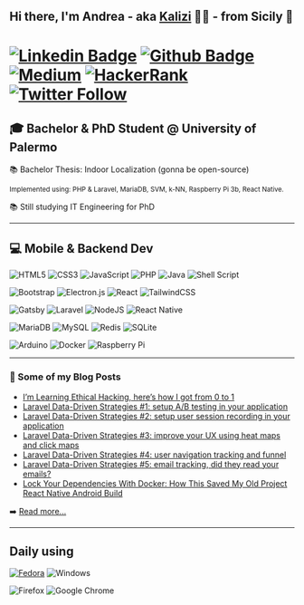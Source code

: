 ## Hi there, I'm Andrea - aka [Kalizi](https://kalizi.dev) 👋🏻 - from Sicily 🌊


# [![Linkedin Badge](https://img.shields.io/badge/-LinkedIn-0077B5?style=flat&logo=Linkedin&logoColor=white&link=https://www.linkedin.com/in/kalizi-dev/)](https://www.linkedin.com/in/kalizi-dev/) [![Github Badge](https://img.shields.io/badge/-Github-242A2D?style=flat&logo=Github&logoColor=white&link=https://github.com/kalizi)](https://github.com/kalizi) [![Medium](https://img.shields.io/badge/-medium-242A2D?style=flat&logo=medium&logoColor=white&link=https://kalizi.medium.com)](https://kalizi.medium.com) [![HackerRank](https://img.shields.io/badge/-Hackerrank-2EC866?style=flat&logo=HackerRank&logoColor=white)](https://www.hackerrank.com/kalizi) [![Twitter Follow](https://img.shields.io/twitter/follow/kalizi_dev?color=1DA1F2&logo=twitter&style=flat)](https://twitter.com/intent/follow?original_referer=https%3A%2F%2Fgithub.com%2Fkalizi&screen_name=kalizi) 

## 🎓 Bachelor & PhD Student @ University of Palermo  

📚 Bachelor Thesis: Indoor Localization (gonna be open-source) 

<small>Implemented using: PHP & Laravel, MariaDB, SVM, k-NN, Raspberry Pi 3b, React Native.</small>

📚 Still studying IT Engineering for PhD

---

## 💻 Mobile & Backend Dev

![HTML5](https://img.shields.io/badge/html5-%23E34F26.svg?style=for-the-badge&logo=html5&logoColor=white) ![CSS3](https://img.shields.io/badge/css3-%231572B6.svg?style=for-the-badge&logo=css3&logoColor=white) ![JavaScript](https://img.shields.io/badge/javascript-%23323330.svg?style=for-the-badge&logo=javascript&logoColor=%23F7DF1E) ![PHP](https://img.shields.io/badge/php-%23777BB4.svg?style=for-the-badge&logo=php&logoColor=white) ![Java](https://img.shields.io/badge/java-%23ED8B00.svg?style=for-the-badge&logo=java&logoColor=white) ![Shell Script](https://img.shields.io/badge/shell_script-%23121011.svg?style=for-the-badge&logo=gnu-bash&logoColor=white)

![Bootstrap](https://img.shields.io/badge/bootstrap-%23563D7C.svg?style=for-the-badge&logo=bootstrap&logoColor=white) ![Electron.js](https://img.shields.io/badge/Electron-191970?style=for-the-badge&logo=Electron&logoColor=white) ![React](https://img.shields.io/badge/react-%2320232a.svg?style=for-the-badge&logo=react&logoColor=%2361DAFB) ![TailwindCSS](https://img.shields.io/badge/tailwindcss-%2338B2AC.svg?style=for-the-badge&logo=tailwind-css&logoColor=white)

![Gatsby](https://img.shields.io/badge/Gatsby-%23663399.svg?style=for-the-badge&logo=gatsby&logoColor=white) ![Laravel](https://img.shields.io/badge/laravel-%23FF2D20.svg?style=for-the-badge&logo=laravel&logoColor=white) ![NodeJS](https://img.shields.io/badge/node.js-6DA55F?style=for-the-badge&logo=node.js&logoColor=white) ![React Native](https://img.shields.io/badge/react_native-%2320232a.svg?style=for-the-badge&logo=react&logoColor=%2361DAFB)

![MariaDB](https://img.shields.io/badge/MariaDB-003545?style=for-the-badge&logo=mariadb&logoColor=white) ![MySQL](https://img.shields.io/badge/mysql-%2300f.svg?style=for-the-badge&logo=mysql&logoColor=white) ![Redis](https://img.shields.io/badge/redis-%23DD0031.svg?style=for-the-badge&logo=redis&logoColor=white) ![SQLite](https://img.shields.io/badge/sqlite-%2307405e.svg?style=for-the-badge&logo=sqlite&logoColor=white)

![Arduino](https://img.shields.io/badge/-Arduino-00979D?style=for-the-badge&logo=Arduino&logoColor=white) ![Docker](https://img.shields.io/badge/docker-%230db7ed.svg?style=for-the-badge&logo=docker&logoColor=white) ![Raspberry Pi](https://img.shields.io/badge/-RaspberryPi-C51A4A?style=for-the-badge&logo=Raspberry-Pi)

---

### 📕 Some of my Blog Posts

<!-- BLOG-POST-LIST:START -->
- [I’m Learning Ethical Hacking, here’s how I got from 0 to 1](https://medium.com/geekculture/im-learning-ethical-hacking-here-s-how-i-got-from-0-to-1-9c594ebc75d4)
- [Laravel Data-Driven Strategies #1: setup A/B testing in your application](https://blog.devgenius.io/laravel-data-driven-strategies-1-setup-a-b-testing-in-your-application-83eebf3a9499)
- [Laravel Data-Driven Strategies #2: setup user session recording in your application](https://blog.devgenius.io/laravel-data-driven-strategies-1-setup-a-b-testing-in-your-application-83eebf3a9499)
- [Laravel Data-Driven Strategies #3: improve your UX using heat maps and click maps](https://blog.devgenius.io/laravel-data-driven-strategies-3-improve-your-ux-using-heat-maps-and-click-maps-b5f2d7370959)
- [Laravel Data-Driven Strategies #4: user navigation tracking and funnel](https://blog.devgenius.io/laravel-data-driven-strategies-4-user-navigation-tracking-and-funnel-16fe4c0760b7)
- [Laravel Data-Driven Strategies #5: email tracking, did they read your emails?](https://blog.devgenius.io/laravel-data-driven-strategies-5-email-tracking-did-they-read-your-emails-da86da049ec6)
- [Lock Your Dependencies With Docker: How This Saved My Old Project React Native Android Build](https://medium.com/geekculture/how-docker-saved-my-old-project-react-native-android-build-1edf3fe02f4b)
<!-- BLOG-POST-LIST:END -->

➡️ [Read more...](https://kalizi.medium.com)

---

## Daily using

[![Fedora](https://img.shields.io/badge/Fedora-294172?style=for-the-badge&logo=fedora&logoColor=white)](https://getfedora.org/it/) ![Windows](https://img.shields.io/badge/Windows-0078D6?style=for-the-badge&logo=windows&logoColor=white)

![Firefox](https://img.shields.io/badge/Firefox-FF7139?style=for-the-badge&logo=Firefox-Browser&logoColor=white) ![Google Chrome](https://img.shields.io/badge/Google%20Chrome-4285F4?style=for-the-badge&logo=GoogleChrome&logoColor=white)


